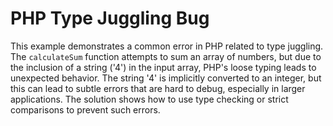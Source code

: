 # PHP Type Juggling Bug
This example demonstrates a common error in PHP related to type juggling.  The `calculateSum` function attempts to sum an array of numbers, but due to the inclusion of a string ('4') in the input array, PHP's loose typing leads to unexpected behavior. The string '4' is implicitly converted to an integer, but this can lead to subtle errors that are hard to debug, especially in larger applications.  The solution shows how to use type checking or strict comparisons to prevent such errors.